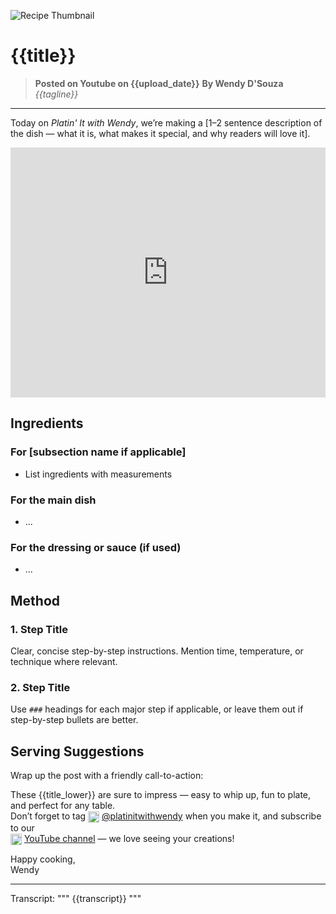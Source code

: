 ![Recipe Thumbnail]({{thumbnail_url}})

# {{title}}

> **Posted on Youtube on {{upload_date}}**
> **By Wendy D'Souza**
> *{{tagline}}*

---

Today on *Platin' It with Wendy*, we’re making
a [1–2 sentence description of the dish — what it is, what makes it special, and why readers will love it].

<iframe width="100%" height="400" src="https://www.youtube.com/embed/{{video_id}}" frameborder="0" allowfullscreen></iframe>

## Ingredients

### For [subsection name if applicable]

- List ingredients with measurements

### For the main dish

- ...

### For the dressing or sauce (if used)

- ...

## Method

### 1. Step Title

Clear, concise step-by-step instructions. Mention time, temperature, or technique where relevant.

### 2. Step Title

Use `###` headings for each major step if applicable, or leave them out if step-by-step bullets are better.

## Serving Suggestions

Wrap up the post with a friendly call-to-action:

These {{title_lower}} are sure to impress — easy to whip up, fun to plate, and perfect for any table.  
Don’t forget to
tag <img src="https://upload.wikimedia.org/wikipedia/commons/a/a5/Instagram_icon.png" alt="Instagram" width="18" style="vertical-align: middle;"> [@platinitwithwendy](https://www.instagram.com/platinitwithwendy)
when you make it, and subscribe to our  
<img src="https://upload.wikimedia.org/wikipedia/commons/4/42/YouTube_icon_%282013-2017%29.png" alt="YouTube" width="18" style="vertical-align: middle;"> [YouTube channel](https://www.youtube.com/@PlatinItWithWendy) —
we love seeing your creations!

Happy cooking,  
Wendy

---

Transcript:
"""
{{transcript}}
"""